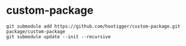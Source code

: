# custom-package
```
git submodule add https://github.com/hootigger/custom-package.git package/custom-package
git submodule update --init --recursive
```
